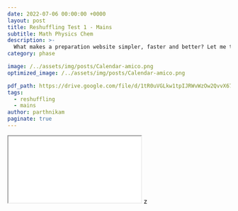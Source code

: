```yaml
---
date: 2022-07-06 00:00:00 +0000 
layout: post
title: Reshuffling Test 1 - Mains
subtitle: Math Physics Chem
description: >-
  What makes a preparation website simpler, faster and better? Let me tell you ...
category: phase

image: /../assets/img/posts/Calendar-amico.png
optimized_image: /../assets/img/posts/Calendar-amico.png

pdf_path: https://drive.google.com/file/d/1tR0uVGLkw1tpIJRWvWzOw2QvvX67F3A0/preview?usp=drive_link
tags:
  - reshuffling
  - mains
author: parthnikam
paginate: true
---
```


<iframe class="embed-pdf" src="{{ page.pdf_path }}#toolbar=0" seamless="seamless" scrolling="no" style="overflow:hidden"></iframe>
z